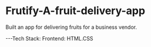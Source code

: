 # Frutify-A-fruit-delivery-app

Built an app for delivering fruits for a business vendor.

---Tech Stack: 
      Frontend: HTML.CSS 
